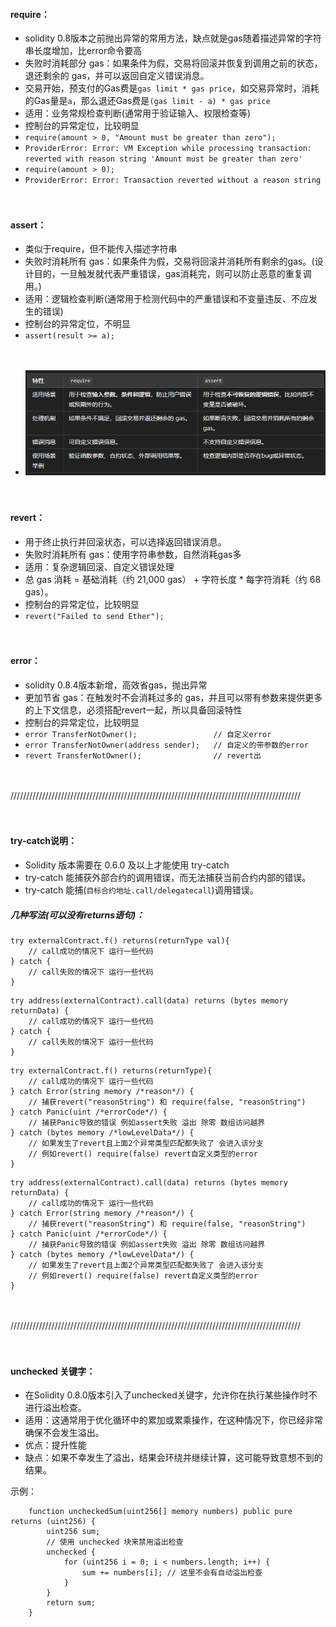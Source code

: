 

#### require：
- solidity 0.8版本之前抛出异常的常用方法，缺点就是gas随着描述异常的字符串长度增加，比error命令要高
- 失败时消耗部分 gas：如果条件为假，交易将回滚并恢复到调用之前的状态，退还剩余的 gas，并可以返回自定义错误消息。
- 交易开始，预支付的Gas费是```gas limit * gas price```，如交易异常时，消耗的Gas量是```a```，那么退还Gas费是```(gas limit - a) * gas price```
- 适用：业务常规检查判断(通常用于验证输入、权限检查等)
- 控制台的异常定位，比较明显
- ```require(amount > 0, "Amount must be greater than zero");```
- ```ProviderError: Error: VM Exception while processing transaction: reverted with reason string 'Amount must be greater than zero'```
- ```require(amount > 0);```
- ```ProviderError: Error: Transaction reverted without a reason string```


　

#### assert：
- 类似于require，但不能传入描述字符串
- 失败时消耗所有 gas：如果条件为假，交易将回滚并消耗所有剩余的gas。(设计目的，一旦触发就代表严重错误，gas消耗完，则可以防止恶意的重复调用。)
- 适用：逻辑检查判断(通常用于检测代码中的严重错误和不变量违反、不应发生的错误)
- 控制台的异常定位，不明显
- ```assert(result >= a);```

　

- ![](../images/require_assert.png "") 


　

#### revert：
- 用于终止执行并回滚状态，可以选择返回错误消息。
- 失败时消耗所有 gas：使用字符串参数，自然消耗gas多
- 适用：复杂逻辑回滚、自定义错误处理
- 总 gas 消耗 = 基础消耗（约 21,000 gas） + 字符长度 * 每字符消耗（约 68 gas）。
- 控制台的异常定位，比较明显
- ```revert("Failed to send Ether");```

　

#### error：
- solidity 0.8.4版本新增，高效省gas，抛出异常
- 更加节省 gas：在触发时不会消耗过多的 gas，并且可以带有参数来提供更多的上下文信息，必须搭配revert一起，所以具备回滚特性
- 控制台的异常定位，比较明显
- ```error TransferNotOwner();                 // 自定义error```
- ```error TransferNotOwner(address sender);   // 自定义的带参数的error```
- ```revert TransferNotOwner();                // revert出```

　

////////////////////////////////////////////////////////////////////////////////////////////

　

#### try-catch说明：
- Solidity 版本需要在 0.6.0 及以上才能使用 try-catch
- try-catch 能捕获外部合约的调用错误，而无法捕获当前合约内部的错误。
- try-catch 能捕(```目标合约地址.call/delegatecall```)调用错误。

##### 几种写法(可以没有returns语句)：
```
try externalContract.f() returns(returnType val){
    // call成功的情况下 运行一些代码
} catch {
    // call失败的情况下 运行一些代码
}
```

```
try address(externalContract).call(data) returns (bytes memory returnData) {
    // call成功的情况下 运行一些代码
} catch {
    // call失败的情况下 运行一些代码
}
```

```
try externalContract.f() returns(returnType){
    // call成功的情况下 运行一些代码
} catch Error(string memory /*reason*/) {
    // 捕获revert("reasonString") 和 require(false, "reasonString")
} catch Panic(uint /*errorCode*/) {
    // 捕获Panic导致的错误 例如assert失败 溢出 除零 数组访问越界
} catch (bytes memory /*lowLevelData*/) {
    // 如果发生了revert且上面2个异常类型匹配都失败了 会进入该分支
    // 例如revert() require(false) revert自定义类型的error
}
```

```
try address(externalContract).call(data) returns (bytes memory returnData) {
    // call成功的情况下 运行一些代码
} catch Error(string memory /*reason*/) {
    // 捕获revert("reasonString") 和 require(false, "reasonString")
} catch Panic(uint /*errorCode*/) {
    // 捕获Panic导致的错误 例如assert失败 溢出 除零 数组访问越界
} catch (bytes memory /*lowLevelData*/) {
    // 如果发生了revert且上面2个异常类型匹配都失败了 会进入该分支
    // 例如revert() require(false) revert自定义类型的error
}
```

　

////////////////////////////////////////////////////////////////////////////////////////////

　

#### unchecked 关键字：
- 在Solidity 0.8.0版本引入了unchecked关键字，允许你在执行某些操作时不进行溢出检查。
- 适用：这通常用于优化循环中的累加或累乘操作，在这种情况下，你已经非常确保不会发生溢出。
- 优点：提升性能
- 缺点：如果不幸发生了溢出，结果会环绕并继续计算，这可能导致意想不到的结果。

示例：
```
    function uncheckedSum(uint256[] memory numbers) public pure returns (uint256) {
        uint256 sum;
        // 使用 unchecked 块来禁用溢出检查
        unchecked {
            for (uint256 i = 0; i < numbers.length; i++) {
                sum += numbers[i]; // 这里不会有自动溢出检查
            }
        }
        return sum;
    }
```
